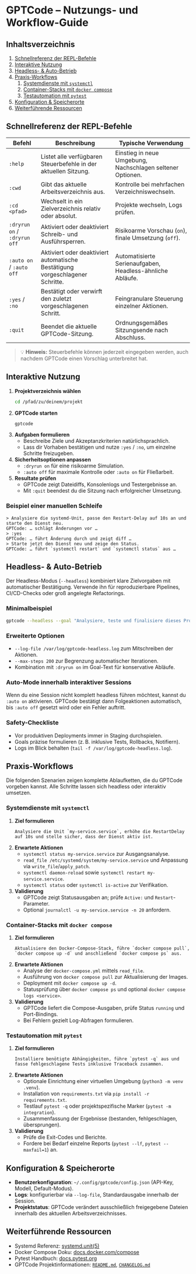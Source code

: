 # GPTCode – Nutzungs- und Workflow-Guide

## Inhaltsverzeichnis
1. [Schnellreferenz der REPL-Befehle](#schnellreferenz-der-repl-befehle)
2. [Interaktive Nutzung](#interaktive-nutzung)
3. [Headless- & Auto-Betrieb](#headless--auto-betrieb)
4. [Praxis-Workflows](#praxis-workflows)
   1. [Systemdienste mit `systemctl`](#systemdienste-mit-systemctl)
   2. [Container-Stacks mit `docker compose`](#container-stacks-mit-docker-compose)
   3. [Testautomation mit `pytest`](#testautomation-mit-pytest)
5. [Konfiguration & Speicherorte](#konfiguration--speicherorte)
6. [Weiterführende Ressourcen](#weiterführende-ressourcen)

## Schnellreferenz der REPL-Befehle
| Befehl | Beschreibung | Typische Verwendung |
| --- | --- | --- |
| `:help` | Listet alle verfügbaren Steuerbefehle in der aktuellen Sitzung. | Einstieg in neue Umgebung, Nachschlagen seltener Optionen. |
| `:cwd` | Gibt das aktuelle Arbeitsverzeichnis aus. | Kontrolle bei mehrfachen Verzeichniswechseln. |
| `:cd <pfad>` | Wechselt in ein Zielverzeichnis relativ oder absolut. | Projekte wechseln, Logs prüfen. |
| `:dryrun on` / `:dryrun off` | Aktiviert oder deaktiviert Schreib- und Ausführsperren. | Risikoarme Vorschau (`on`), finale Umsetzung (`off`). |
| `:auto on` / `:auto off` | Aktiviert oder deaktiviert automatische Bestätigung vorgeschlagener Schritte. | Automatisierte Serienaufgaben, Headless-ähnliche Abläufe. |
| `:yes` / `:no` | Bestätigt oder verwirft den zuletzt vorgeschlagenen Schritt. | Feingranulare Steuerung einzelner Aktionen. |
| `:quit` | Beendet die aktuelle GPTCode-Sitzung. | Ordnungsgemäßes Sitzungsende nach Abschluss. |

> 💡 **Hinweis:** Steuerbefehle können jederzeit eingegeben werden, auch nachdem GPTCode einen Vorschlag unterbreitet hat.

## Interaktive Nutzung
1. **Projektverzeichnis wählen**
   ```bash
   cd /pfad/zu/deinem/projekt
   ```
2. **GPTCode starten**
   ```bash
   gptcode
   ```
3. **Aufgaben formulieren**
   - Beschreibe Ziele und Akzeptanzkriterien natürlichsprachlich.
   - Lass dir Vorhaben bestätigen und nutze `:yes` / `:no`, um einzelne Schritte freizugeben.
4. **Sicherheitsoptionen anpassen**
   - `:dryrun on` für eine risikoarme Simulation.
   - `:auto off` für maximale Kontrolle oder `:auto on` für Fließarbeit.
5. **Resultate prüfen**
   - GPTCode zeigt Dateidiffs, Konsolenlogs und Testergebnisse an.
   - Mit `:quit` beendest du die Sitzung nach erfolgreicher Umsetzung.

### Beispiel einer manuellen Schleife
```text
> Analysiere die systemd-Unit, passe den Restart-Delay auf 10s an und starte den Dienst neu.
GPTCode: … schlägt Änderungen vor …
> :yes
GPTCode: … führt Änderung durch und zeigt diff …
> Starte jetzt den Dienst neu und zeige den Status.
GPTCode: … führt `systemctl restart` und `systemctl status` aus …
```

## Headless- & Auto-Betrieb
Der Headless-Modus (`--headless`) kombiniert klare Zielvorgaben mit automatischer Bestätigung. Verwende ihn für reproduzierbare Pipelines, CI/CD-Checks oder groß angelegte Refactorings.

### Minimalbeispiel
```bash
gptcode --headless --goal "Analysiere, teste und finalisiere dieses Projekt (systemd, Nginx, Docker, PyTest)."
```

### Erweiterte Optionen
- `--log-file /var/log/gptcode-headless.log` zum Mitschreiben der Aktionen.
- `--max-steps 200` zur Begrenzung automatischer Iterationen.
- Kombination mit `:dryrun on` im Goal-Text für konservative Abläufe.

### Auto-Mode innerhalb interaktiver Sessions
Wenn du eine Session nicht komplett headless führen möchtest, kannst du `:auto on` aktivieren. GPTCode bestätigt dann Folgeaktionen automatisch, bis `:auto off` gesetzt wird oder ein Fehler auftritt.

### Safety-Checkliste
- Vor produktiven Deployments immer in Staging durchspielen.
- Goals präzise formulieren (z. B. inklusive Tests, Rollbacks, Notifiern).
- Logs im Blick behalten (`tail -f /var/log/gptcode-headless.log`).

## Praxis-Workflows
Die folgenden Szenarien zeigen komplette Ablaufketten, die du GPTCode vorgeben kannst. Alle Schritte lassen sich headless oder interaktiv umsetzen.

### Systemdienste mit `systemctl`
1. **Ziel formulieren**
   ```text
   Analysiere die Unit `my-service.service`, erhöhe die RestartDelay auf 10s und stelle sicher, dass der Dienst aktiv ist.
   ```
2. **Erwartete Aktionen**
   - `systemctl status my-service.service` zur Ausgangsanalyse.
   - `read_file /etc/systemd/system/my-service.service` und Anpassung via `write_file`/`apply_patch`.
   - `systemctl daemon-reload` sowie `systemctl restart my-service.service`.
   - `systemctl status` oder `systemctl is-active` zur Verifikation.
3. **Validierung**
   - GPTCode zeigt Statusausgaben an; prüfe `Active:` und `Restart`-Parameter.
   - Optional `journalctl -u my-service.service -n 20` anfordern.

### Container-Stacks mit `docker compose`
1. **Ziel formulieren**
   ```text
   Aktualisiere den Docker-Compose-Stack, führe `docker compose pull`, `docker compose up -d` und anschließend `docker compose ps` aus.
   ```
2. **Erwartete Aktionen**
   - Analyse der `docker-compose.yml` mittels `read_file`.
   - Ausführung von `docker compose pull` zur Aktualisierung der Images.
   - Deployment mit `docker compose up -d`.
   - Statusprüfung über `docker compose ps` und optional `docker compose logs <service>`.
3. **Validierung**
   - GPTCode liefert die Compose-Ausgaben, prüfe Status `running` und Port-Bindings.
   - Bei Fehlern gezielt Log-Abfragen formulieren.

### Testautomation mit `pytest`
1. **Ziel formulieren**
   ```text
   Installiere benötigte Abhängigkeiten, führe `pytest -q` aus und fasse fehlgeschlagene Tests inklusive Traceback zusammen.
   ```
2. **Erwartete Aktionen**
   - Optionale Einrichtung einer virtuellen Umgebung (`python3 -m venv .venv`).
   - Installation von `requirements.txt` via `pip install -r requirements.txt`.
   - Testlauf `pytest -q` oder projektspezifische Marker (`pytest -m integration`).
   - Zusammenfassung der Ergebnisse (bestanden, fehlgeschlagen, übersprungen).
3. **Validierung**
   - Prüfe die Exit-Codes und Berichte.
   - Fordere bei Bedarf einzelne Reports (`pytest --lf`, `pytest --maxfail=1`) an.

## Konfiguration & Speicherorte
- **Benutzerkonfiguration**: `~/.config/gptcode/config.json` (API-Key, Modell, Default-Modus).
- **Logs**: konfigurierbar via `--log-file`, Standardausgabe innerhalb der Session.
- **Projektstatus**: GPTCode verändert ausschließlich freigegebene Dateien innerhalb des aktuellen Arbeitsverzeichnisses.

## Weiterführende Ressourcen
- Systemd Referenz: [systemd.unit(5)](https://www.freedesktop.org/software/systemd/man/latest/systemd.unit.html)
- Docker Compose Doku: [docs.docker.com/compose](https://docs.docker.com/compose/)
- Pytest Handbuch: [docs.pytest.org](https://docs.pytest.org/)
- GPTCode Projektinformationen: [`README.md`](./README.md), [`CHANGELOG.md`](./CHANGELOG.md)
